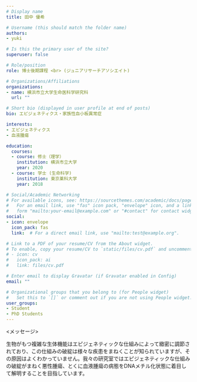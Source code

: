 ```yaml
---
# Display name
title: 田中 優希　

# Username (this should match the folder name)
authors:
- yuki

# Is this the primary user of the site?
superuser: false

# Role/position
role: 博士後期課程 <br> (ジュニアリサーチアソシエイト)

# Organizations/Affiliations
organizations:
- name: 横浜市立大学生命医科学研究科
  url: ""

# Short bio (displayed in user profile at end of posts)
bio: エピジェネティクス・家族性血小板異常症

interests:
- エピジェネティクス
- 血液腫瘍

education:
  courses:
  - course: 修士（理学）
    institution: 横浜市立大学
    year: 2020
  - course: 学士 (生命科学)
    institution: 東京薬科大学
    year: 2018

# Social/Academic Networking
# For available icons, see: https://sourcethemes.com/academic/docs/page-builder/#icons
#   For an email link, use "fas" icon pack, "envelope" icon, and a link in the
#   form "mailto:your-email@example.com" or "#contact" for contact widget.
social:
- icon: envelope
  icon_pack: fas
  link:  # For a direct email link, use "mailto:test@example.org".

# Link to a PDF of your resume/CV from the About widget.
# To enable, copy your resume/CV to `static/files/cv.pdf` and uncomment the lines below.
# - icon: cv
#   icon_pack: ai
#   link: files/cv.pdf

# Enter email to display Gravatar (if Gravatar enabled in Config)
email: ""

# Organizational groups that you belong to (for People widget)
#   Set this to `[]` or comment out if you are not using People widget.
user_groups:
- Student
- PhD Students
---
```

<メッセージ> 

生物がもつ複雑な生体機能はエピジェネティックな仕組みによって緻密に調節されており、この仕組みの破綻は様々な疾患をまねくことが知られていますが、その原因はよくわかっていません。我々の研究室ではエピジェネティックな仕組みの破綻がまねく悪性腫瘍、とくに血液腫瘍の病態をDNAメチル化状態に着目して解明することを目指しています。 
